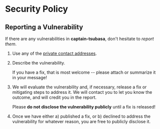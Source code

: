 # Security Policy

## Reporting a Vulnerability

If there are any vulnerabilities in **captain-tsubasa**, don't hesitate to _report them_.

1. Use any of the
   [private contact addresses](https://github.com/keep-starknet-strange/captain-tsubasa#support).
2. Describe the vulnerability.

   If you have a fix, that is most welcome -- please attach or summarize it in
   your message!

3. We will evaluate the vulnerability and, if necessary, release a fix or
   mitigating steps to address it. We will contact you to let you know the
   outcome, and will credit you in the report.

   Please **do not disclose the vulnerability publicly** until a fix is
   released!

4. Once we have either a) published a fix, or b) declined to address the
   vulnerability for whatever reason, you are free to publicly disclose it.

